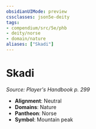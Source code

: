 ```yaml
---
obsidianUIMode: preview
cssclasses: json5e-deity
tags:
- compendium/src/5e/phb
- deity/norse
- domain/nature
aliases: ["Skadi"]
---
```

# Skadi
*Source: Player's Handbook p. 299* 

- **Alignment**: Neutral
- **Domains**: Nature
- **Pantheon**: Norse
- **Symbol**: Mountain peak
